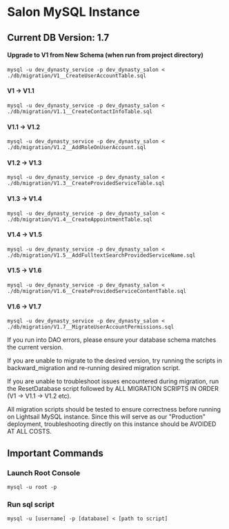 
# Salon MySQL Instance 
## Current DB Version: 1.7
#### Upgrade to V1 from New Schema (when run from project directory)
    mysql -u dev_dynasty_service -p dev_dynasty_salon < ./db/migration/V1__CreateUserAccountTable.sql
#### V1 -> V1.1
    mysql -u dev_dynasty_service -p dev_dynasty_salon < ./db/migration/V1.1__CreateContactInfoTable.sql
#### V1.1 -> V1.2
    mysql -u dev_dynasty_service -p dev_dynasty_salon < ./db/migration/V1.2__AddRoleOnUserAccount.sql
#### V1.2 -> V1.3
    mysql -u dev_dynasty_service -p dev_dynasty_salon < ./db/migration/V1.3__CreateProvidedServiceTable.sql
#### V1.3 -> V1.4
    mysql -u dev_dynasty_service -p dev_dynasty_salon < ./db/migration/V1.4__CreateAppointmentTable.sql
#### V1.4 -> V1.5
    mysql -u dev_dynasty_service -p dev_dynasty_salon < ./db/migration/V1.5__AddFulltextSearchProvidedServiceName.sql
#### V1.5 -> V1.6
    mysql -u dev_dynasty_service -p dev_dynasty_salon < ./db/migration/V1.6__CreateProvidedServiceContentTable.sql
#### V1.6 -> V1.7
    mysql -u dev_dynasty_service -p dev_dynasty_salon < ./db/migration/V1.7__MigrateUserAccountPermissions.sql

If you run into DAO errors, please ensure your database schema matches the current version.

If you are unable to migrate to the desired version, try running the scripts in backward_migration 
and re-running desired migration script.

If you are unable to troubleshoot issues encountered during migration, run the ResetDatabase script
followed by ALL MIGRATION SCRIPTS IN ORDER (V1 -> V1.1 -> V1.2 etc).

All migration scripts should be tested to ensure correctness before running on 
Lightsail MySQL instance. Since this will serve as our "Production" deployment, troubleshooting directly 
on this instance should be AVOIDED AT ALL COSTS.

## Important Commands
### Launch Root Console
    mysql -u root -p
### Run sql script
    mysql -u [username] -p [database] < [path to script]
